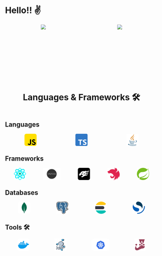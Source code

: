 # Hello!! :v:

<div style="display:flex; justify-content:space-around; align-items:center
; align-content:center; width: 100%">
<img height="180em" src="https://github-readme-stats.vercel.app/api?username=RenanOliveira20&show_icons=true&theme=dracula&include_all_commits=true&count_private=true&hide_border=true" /> 
<img height="180em" src="https://github-readme-stats.vercel.app/api/top-langs?username=RenanOliveira20&show_icons=true&theme=transparent&langs_count=16&hide_border=true" /> 
</div>

<div style="display:flex; justify-content:space-around; align-items:center
; align-content:center; width: 100%; border-bottom: 1px double #ffffff;">

# Languages & Frameworks 🛠

</div>

<div>

## Languages

<div style="display:flex; justify-content:space-around; align-items:center
; align-content:center; width: 100%">
<img height="40em" src="./static/js.png" style="border-radius:15%; "/> 
<img height="40em" src="./static/ts.png" style=""> 
<img height="40em" src="./static/java.png" style=""> 
</div>
</div>

<div>

## Frameworks

<div style="display:flex; justify-content:space-around; align-items:center
; align-content:center; width: 100%">
<img height="40em" src="./static/react.png" style="border-radius:15%; "/> 
<img height="40em" src="./static/express.png" style=""> 
<img height="40em" src="./static/fastify.png" style="border-radius:15%; "> 
<img height="40em" src="./static/nestjs.png" style=""> 
<img height="40em" src="./static/springboot.png" style=""> 
</div>
</div>

<div>

## Databases

<div style="display:flex; justify-content:space-around; align-items:center
; align-content:center; width: 100%">
<img height="40em" src="./static/mongodb.png" style="border-radius:15%; "/> 
<img height="40em" src="./static/Postgresql.png" style=""> 
<img height="40em" src="./static/elastic.png" style="border-radius:15%; "> 
<img height="40em" src="./static/opensearch.png" style=""> 
</div>
</div>

<div>

## Tools 🛠

<div style="display:flex; justify-content:space-around; align-items:center
; align-content:center; width: 100%">
<img height="40em" src="./static/Docker_logo.png" style="border-radius:15%; "/> 
<img height="40em" src="./static/compose.png" style=""> 
<img height="40em" src="./static/Kubernetes.png" style="border-radius:15%; "> 
<img height="40em" src="./static/jest.png" style=""> 
</div>
</div>